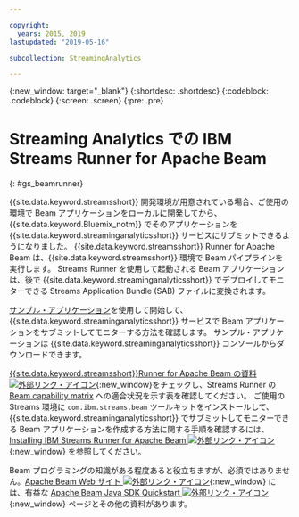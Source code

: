 ```yaml
---

copyright:
  years: 2015, 2019
lastupdated: "2019-05-16"

subcollection: StreamingAnalytics

---
```


<!-- Attribute definitions -->
{:new_window: target="_blank"}
{:shortdesc: .shortdesc}
{:codeblock: .codeblock}
{:screen: .screen}
{:pre: .pre}

# Streaming Analytics での IBM Streams Runner for Apache Beam
{: #gs_beamrunner}

{{site.data.keyword.streamsshort}} 開発環境が用意されている場合、ご使用の環境で Beam アプリケーションをローカルに開発してから、{{site.data.keyword.Bluemix_notm}} でそのアプリケーションを {{site.data.keyword.streaminganalyticsshort}} サービスにサブミットできるようになりました。 {{site.data.keyword.streamsshort}} Runner for Apache Beam は、{{site.data.keyword.streamsshort}} 環境で Beam パイプラインを実行します。 Streams Runner を使用して起動される Beam アプリケーションは、後で {{site.data.keyword.streaminganalyticsshort}} でデプロイしてモニターできる Streams Application Bundle (SAB) ファイルに変換されます。


[ サンプル・アプリケーション](/docs/services/StreamingAnalytics?topic=StreamingAnalytics-starterapps)を使用して開始して、{{site.data.keyword.streaminganalyticsshort}} サービスで Beam アプリケーションをサブミットしてモニターする方法を確認します。 サンプル・アプリケーションは {{site.data.keyword.streaminganalyticsshort}} コンソールからダウンロードできます。

[{{site.data.keyword.streamsshort}}Runner for Apache Beam の資料![外部リンク・アイコン](../../icons/launch-glyph.svg "外部リンク・アイコン")](https://ibmstreams.github.io/streamsx.documentation/docs/beamrunner/beamrunner-1-intro/){:new_window}をチェックし、Streams Runner の [Beam capability matrix](https://beam.apache.org/documentation/runners/capability-matrix/) への適合状況を示す表を確認してください。 ご使用の Streams 環境に `com.ibm.streams.beam` ツールキットをインストールして、{{site.data.keyword.streaminganalyticsshort}} でサブミットしてモニターできる Beam アプリケーションを作成する方法に関する手順を確認するには、[Installing IBM Streams Runner for Apache Beam ![外部リンク・アイコン](../../icons/launch-glyph.svg "外部リンク・アイコン")](http://bit.ly/2zFDpPr){:new_window} を参照してください。

Beam プログラミングの知識がある程度あると役立ちますが、必須ではありません。[Apache Beam Web サイト ![外部リンク・アイコン](../../icons/launch-glyph.svg "外部リンク・アイコン")](https://beam.apache.org/documentation/){:new_window} には、有益な [Apache Beam Java SDK Quickstart ![外部リンク・アイコン](../../icons/launch-glyph.svg "外部リンク・アイコン")](https://beam.apache.org/get-started/quickstart-java/){:new_window} ページとその他の資料があります。
